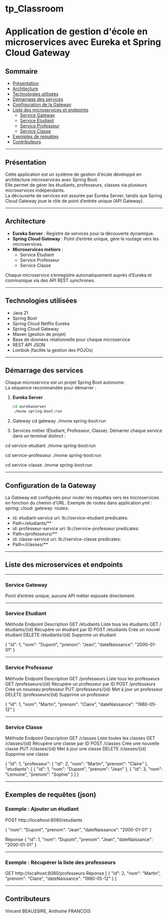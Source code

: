 ﻿# tp_Classroom

# Application de gestion d'école en microservices avec Eureka et Spring Cloud Gateway

## Sommaire
- [Présentation](#présentation)
- [Architecture](#architecture)
- [Technologies utilisées](#technologies-utilisées)
- [Démarrage des services](#démarrage-des-services)
- [Configuration de la Gateway](#configuration-de-la-gateway)
- [Liste des microservices et endpoints](#liste-des-microservices-et-endpoints)
    - [Service Gateway](#service-gateway)
    - [Service Étudiant](#service-étudiant)
    - [Service Professeur](#service-professeur)
    - [Service Classe](#service-classe)
- [Exemples de requêtes](#exemples-de-requêtes)
- [Contributeurs](#contributeurs)


---

## Présentation

Cette application est un système de gestion d'école développé en architecture microservices avec Spring Boot.  
Elle permet de gérer les étudiants, professeurs, classes via plusieurs microservices indépendants.  
La découverte de services est assurée par Eureka Server, tandis que Spring Cloud Gateway joue le rôle de point d’entrée unique (API Gateway).

---

## Architecture

- **Eureka Server** : Registre de services pour la découverte dynamique.
- **Spring Cloud Gateway** : Point d’entrée unique, gère le routage vers les microservices.
- **Microservices métiers** :
    - Service Étudiant
    - Service Professeur
    - Service Classe

Chaque microservice s’enregistre automatiquement auprès d’Eureka et communique via des API REST synchrones.


---

## Technologies utilisées

- Java 21
- Spring Boot
- Spring Cloud Netflix Eureka
- Spring Cloud Gateway
- Maven (gestion de projet)
- Base de données relationnelle pour chaque microservice
- REST API JSON
- Lombok (facilite la gestion des POJOs)

---

## Démarrage des services

Chaque microservice est un projet Spring Boot autonome.  
La séquence recommandée pour démarrer :

1. **Eureka Server**
   ```bash
   cd eurekaserver
   ./mvnw spring-boot:run

2. Gateway
   cd gateway
   ./mvnw spring-boot:run

3. Services métier (Étudiant, Professeur, Classe).
   Démarrer chaque service dans un terminal distinct :

cd service-etudiant
./mvnw spring-boot:run

cd service-professeur
./mvnw spring-boot:run

cd service-classe
./mvnw spring-boot:run


---

## Configuration de la Gateway
La Gateway est configurée pour router les requêtes vers les microservices en fonction du chemin d’URL.
Exemple de routes dans application.yml :
spring:
cloud:
gateway:
routes:
- id: etudiant-service
uri: lb://service-etudiant
predicates:
- Path=/etudiants/**
- id: professeur-service
uri: lb://service-professeur
predicates:
- Path=/professeurs/**
- id: classe-service
uri: lb://service-classe
predicates:
- Path=/classes/**


---

## Liste des microservices et endpoints

---

### Service Gateway

Point d’entrée unique, aucune API métier exposée directement.

---

### Service Etudiant

Méthode
Endpoint
Description
GET
/étudiants
Liste tous les étudiants
GET
/étudiants/{id}
Récupère un étudiant par ID
POST
/etudiants
Crée un nouvel étudiant
DELETE
/etudiants/{id}
Supprime un étudiant

{
"id": 1,
"nom": "Dupont",
"prenom": "Jean",
"dateNaissance": "2000-01-01"
}

---

### Service Professeur

Méthode
Endpoint
Description
GET
/professeurs
Liste tous les professeurs
GET
/professeurs/{id}
Récupère un professeur par ID
POST
/professeurs
Crée un nouveau professeur
PUT
/professeurs/{id}
Met à jour un professeur
DELETE
/professeurs/{id}
Supprime un professeur

{
"id": 1,
"nom": "Martin",
"prenom": "Claire",
"dateNaissance": "1980-05-12"
}


---

### Service Classe

Méthode
Endpoint
Description
GET
/classes
Liste toutes les classes
GET
/classes/{id}
Récupère une classe par ID
POST
/classes
Crée une nouvelle classe
PUT
/classes/{id}
Met à jour une classe
DELETE
/classes/{id}
Supprime une classe


{
"id": 1,
"professeur": {
"id": 2,
"nom": "Martin",
"prenom": "Claire"
},
"etudiants": [
{
"id": 1,
"nom": "Dupont",
"prenom": "Jean"
},
{
"id": 3,
"nom": "Lemoine",
"prenom": "Sophie"
}
]
}


---

Exemples de requêtes (json)
---

### Exemple : Ajouter un étudiant


POST http://localhost:8080/etudiants

{
"nom": "Dupont",
"prenom": "Jean",
"dateNaissance": "2000-01-01"
}

Réponse
{
"id": 1,
"nom": "Dupont",
"prenom": "Jean",
"dateNaissance": "2000-01-01"
}

---

### Exemple : Récupérer la liste des professeurs

GET http://localhost:8080/professeurs
Réponse
[
{
"id": 2,
"nom": "Martin",
"prenom": "Claire",
"dateNaissance": "1980-05-12"
}
]

---

## Contributeurs

Vincent BEAUSSIRE, 
Anthoine FRANCOIS


